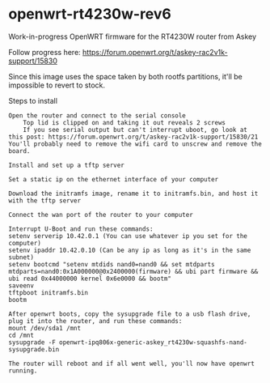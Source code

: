 # openwrt-rt4230w-rev6
Work-in-progress OpenWRT firmware for the RT4230W router from Askey

Follow progress here: https://forum.openwrt.org/t/askey-rac2v1k-support/15830

Since this image uses the space taken by both rootfs partitions, it'll be impossible to revert to stock.

Steps to install

    Open the router and connect to the serial console
        Top lid is clipped on and taking it out reveals 2 screws
        If you see serial output but can't interrupt uboot, go look at this post: https://forum.openwrt.org/t/askey-rac2v1k-support/15830/21 You'll probably need to remove the wifi card to unscrew and remove the board.

    Install and set up a tftp server

    Set a static ip on the ethernet interface of your computer

    Download the initramfs image, rename it to initramfs.bin, and host it with the tftp server

    Connect the wan port of the router to your computer

    Interrupt U-Boot and run these commands:
    setenv serverip 10.42.0.1 (You can use whatever ip you set for the computer)
    setenv ipaddr 10.42.0.10 (Can be any ip as long as it's in the same subnet)
    setenv bootcmd "setenv mtdids nand0=nand0 && set mtdparts mtdparts=nand0:0x1A000000@0x2400000(firmware) && ubi part firmware && ubi read 0x44000000 kernel 0x6e0000 && bootm"
    saveenv
    tftpboot initramfs.bin
    bootm
    
    After openwrt boots, copy the sysupgrade file to a usb flash drive, plug it into the router, and run these commands:
    mount /dev/sda1 /mnt 
    cd /mnt 
    sysupgrade -F openwrt-ipq806x-generic-askey_rt4230w-squashfs-nand-sysupgrade.bin
    
    The router will reboot and if all went well, you'll now have openwrt running.

